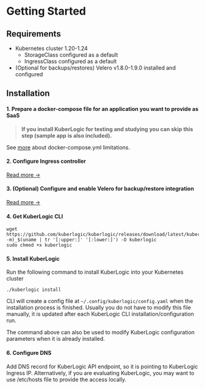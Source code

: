 # Getting Started

## Requirements
* Kubernetes cluster 1.20-1.24
  * StorageClass configured as a default
  * IngressClass configured as a default
* (Optional for backups/restores) Velero v1.8.0-1.9.0 installed and configured

## Installation

#### 1. Prepare a docker-compose file for an application you want to provide as SaaS

> **If you install KuberLogic for testing and studying you can skip this step (sample app is also included).**

See [more](/configuring/#using-dockercompose-to-provide-your-application) about docker-compose.yml limitations.

#### 2. Configure Ingress controller

[Read more →](/configuring/#setting-ingress-controller)

#### 3. (Optional) Configure and enable Velero for backup/restore integration

[Read more →](/configuring/#enabling-backuprestore-capability)

#### 4. Get KuberLogic CLI

```shell
wget https://github.com/kuberlogic/kuberlogic/releases/download/latest/kuberlogic_$(uname -m)_$(uname | tr '[:upper:]' '[:lower:]') -O kuberlogic
sudo chmod +x kuberlogic
```

#### 5. Install KuberLogic

Run the following command to install KuberLogic into your Kubernetes cluster

```shell
./kuberlogic install
```

CLI will create a config file at `~/.config/kuberlogic/config.yaml` when the installation process is finished. Usually you do not have to modify this file manually, it is updated after each KuberLogic CLI installation/configuration run.

The command above can also be used to modify KuberLogic configuration parameters when it is already installed.

#### 6. Configure DNS

Add DNS record for KuberLogic API endpoint, so it is pointing to KuberLogic Ingress IP. Alternatively, if you are evaluating KuberLogic, you may want to use /etc/hosts file to provide the access locally.

